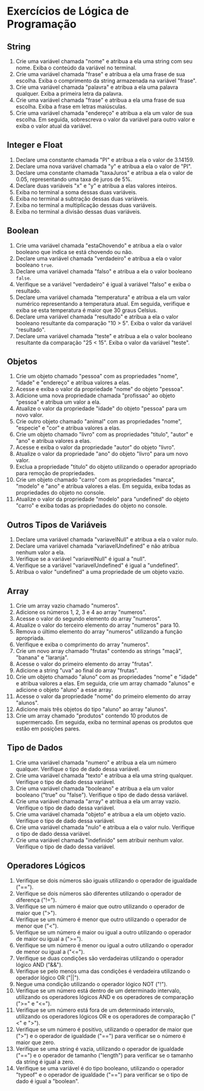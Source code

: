 # Exercícios de Lógica de Programação

## String
1. Crie uma variável chamada "nome" e atribua a ela uma string com seu nome. Exiba o conteúdo da variável no terminal.
2. Crie uma variável chamada "frase" e atribua a ela uma frase de sua escolha. Exiba o comprimento da string armazenada na variável "frase".
3. Crie uma variável chamada "palavra" e atribua a ela uma palavra qualquer. Exiba a primeira letra da palavra.
4. Crie uma variável chamada "frase" e atribua a ela uma frase de sua escolha. Exiba a frase em letras maiúsculas.
5. Crie uma variável chamada "endereço" e atribua a ela um valor de sua escolha. Em seguida, sobrescreva o valor da variável para outro valor e exiba o valor atual da variável.

## Integer e Float
1. Declare uma constante chamada "PI" e atribua a ela o valor de 3.14159.
2. Declare uma nova variável chamada "y" e atribua a ela o valor de "PI".
3. Declare uma constante chamada "taxaJuros" e atribua a ela o valor de 0.05, representando uma taxa de juros de 5%.
4. Declare duas variáveis "x" e "y" e atribua a elas valores inteiros.
5. Exiba no terminal a soma dessas duas variáveis.
6. Exiba no terminal a subtração dessas duas variáveis.
7. Exiba no terminal a multiplicação dessas duas variáveis.
8. Exiba no terminal a divisão dessas duas variáveis.

## Boolean
1. Crie uma variável chamada "estaChovendo" e atribua a ela o valor booleano que indica se está chovendo ou não.
2. Declare uma variável chamada "verdadeiro" e atribua a ela o valor booleano `true`.
3. Declare uma variável chamada "falso" e atribua a ela o valor booleano `false`.
4. Verifique se a variável "verdadeiro" é igual à variável "falso" e exiba o resultado.
5. Declare uma variável chamada "temperatura" e atribua a ela um valor numérico representando a temperatura atual. Em seguida, verifique e exiba se esta temperatura é maior que 30 graus Celsius.
6. Declare uma variável chamada "resultado" e atribua a ela o valor booleano resultante da comparação "10 > 5". Exiba o valor da variável "resultado".
7. Declare uma variável chamada "teste" e atribua a ela o valor booleano resultante da comparação "25 < 15". Exiba o valor da variável "teste".

## Objetos
1. Crie um objeto chamado "pessoa" com as propriedades "nome", "idade" e "endereço" e atribua valores a elas.
2. Acesse e exiba o valor da propriedade "nome" do objeto "pessoa".
3. Adicione uma nova propriedade chamada "profissao" ao objeto "pessoa" e atribua um valor a ela.
4. Atualize o valor da propriedade "idade" do objeto "pessoa" para um novo valor.
5. Crie outro objeto chamado "animal" com as propriedades "nome", "especie" e "cor" e atribua valores a elas.
6. Crie um objeto chamado "livro" com as propriedades "titulo", "autor" e "ano" e atribua valores a elas.
7. Acesse e exiba o valor da propriedade "autor" do objeto "livro".
8. Atualize o valor da propriedade "ano" do objeto "livro" para um novo valor.
9. Exclua a propriedade "titulo" do objeto utilizando o operador apropriado para remoção de propriedades.
10. Crie um objeto chamado "carro" com as propriedades "marca", "modelo" e "ano" e atribua valores a elas. Em seguida, exiba todas as propriedades do objeto no console.
11. Atualize o valor da propriedade "modelo" para "undefined" do objeto "carro" e exiba todas as propriedades do objeto no console.

## Outros Tipos de Variáveis
1. Declare uma variável chamada "variavelNull" e atribua a ela o valor nulo.
2. Declare uma variável chamada "variavelUndefined" e não atribua nenhum valor a ela.
3. Verifique se a variável "variavelNull" é igual a "null".
4. Verifique se a variável "variavelUndefined" é igual a "undefined".
5. Atribua o valor "undefined" a uma propriedade de um objeto vazio.

## Array
1. Crie um array vazio chamado "numeros".
2. Adicione os números 1, 2, 3 e 4 ao array "numeros".
3. Acesse o valor do segundo elemento do array "numeros".
4. Atualize o valor do terceiro elemento do array "numeros" para 10.
5. Remova o último elemento do array "numeros" utilizando a função apropriada.
6. Verifique e exiba o comprimento do array "numeros".
7. Crie um novo array chamado "frutas" contendo as strings "maçã", "banana" e "laranja".
8. Acesse o valor do primeiro elemento do array "frutas".
9. Adicione a string "uva" ao final do array "frutas".
10. Crie um objeto chamado "aluno" com as propriedades "nome" e "idade" e atribua valores a elas. Em seguida, crie um array chamado "alunos" e adicione o objeto "aluno" a esse array.
11. Acesse o valor da propriedade "nome" do primeiro elemento do array "alunos".
12. Adicione mais três objetos do tipo "aluno" ao array "alunos".
13. Crie um array chamado "produtos" contendo 10 produtos de supermercado. Em seguida, exiba no terminal apenas os produtos que estão em posições pares.

## Tipo de Dados
1. Crie uma variável chamada "numero" e atribua a ela um número qualquer. Verifique o tipo de dado dessa variável.
2. Crie uma variável chamada "texto" e atribua a ela uma string qualquer. Verifique o tipo de dado dessa variável.
3. Crie uma variável chamada "booleano" e atribua a ela um valor booleano ("true" ou "false"). Verifique o tipo de dado dessa variável.
4. Crie uma variável chamada "array" e atribua a ela um array vazio. Verifique o tipo de dado dessa variável.
5. Crie uma variável chamada "objeto" e atribua a ela um objeto vazio. Verifique o tipo de dado dessa variável.
6. Crie uma variável chamada "nulo" e atribua a ela o valor nulo. Verifique o tipo de dado dessa variável.
7. Crie uma variável chamada "indefinido" sem atribuir nenhum valor. Verifique o tipo de dado dessa variável.

## Operadores Lógicos
1. Verifique se dois números são iguais utilizando o operador de igualdade ("==").
2. Verifique se dois números são diferentes utilizando o operador de diferença ("!=").
3. Verifique se um número é maior que outro utilizando o operador de maior que (">").
4. Verifique se um número é menor que outro utilizando o operador de menor que ("<").
5. Verifique se um número é maior ou igual a outro utilizando o operador de maior ou igual a (">=").
6. Verifique se um número é menor ou igual a outro utilizando o operador de menor ou igual a ("<=").
7. Verifique se duas condições são verdadeiras utilizando o operador lógico AND ("&&").
8. Verifique se pelo menos uma das condições é verdadeira utilizando o operador lógico OR ("||").
9. Negue uma condição utilizando o operador lógico NOT ("!").
10. Verifique se um número está dentro de um determinado intervalo, utilizando os operadores lógicos AND e os operadores de comparação (">=" e "<=").
11. Verifique se um número está fora de um determinado intervalo, utilizando os operadores lógicos OR e os operadores de comparação ("<" e ">").
12. Verifique se um número é positivo, utilizando o operador de maior que (">") e o operador de igualdade ("==") para verificar se o número é maior que zero.
13. Verifique se uma string é vazia, utilizando o operador de igualdade ("==") e o operador de tamanho ("length") para verificar se o tamanho da string é igual a zero.
14. Verifique se uma variável é do tipo booleano, utilizando o operador "typeof" e o operador de igualdade ("==") para verificar se o tipo de dado é igual a "boolean".
